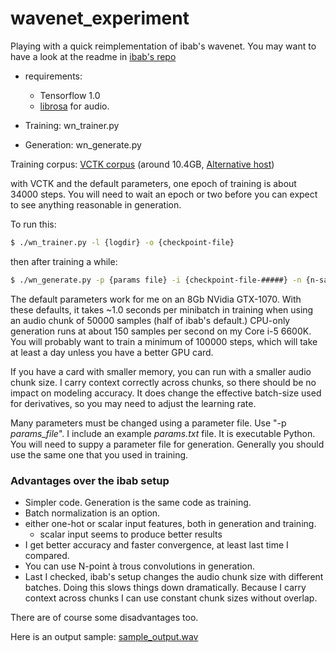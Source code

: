 # wavenet_experiment

Playing with a quick reimplementation of ibab's wavenet.  You may want to
have a look at the readme in [ibab's repo](https://github.com/ibab/tensorflow-wavenet)

- requirements:
  - Tensorflow 1.0
  - [librosa](https://github.com/librosa/librosa) for audio.

- Training:  wn_trainer.py
- Generation: wn_generate.py

Training corpus:
   [VCTK corpus](http://homepages.inf.ed.ac.uk/jyamagis/page3/page58/page58.html) (around 10.4GB, [Alternative host](http://www.udialogue.org/download/cstr-vctk-corpus.html))

with VCTK and the default parameters, one epoch of training is about 34000
steps.  You will need to wait an epoch or two before you can expect to see
anything reasonable in generation.

To run this:

```sh
$ ./wn_trainer.py -l {logdir} -o {checkpoint-file}
```

then after training a while:

```sh
$ ./wn_generate.py -p {params file} -i {checkpoint-file-#####} -n {n-samples} -o {out.wav}
```
The default parameters work for me on an 8Gb NVidia GTX-1070.
With these defaults, it takes ~1.0 seconds per minibatch in training
when using an audio chunk of 50000 samples (half of ibab's default.)
CPU-only generation runs at about 150 samples per second on my
Core i-5 6600K.  You will probably want to train a minimum of 100000
steps, which will take at least a day unless you have a better GPU card.

If you have a card with smaller memory, you can run with a smaller
audio chunk size.  I carry context correctly across chunks, so there
should be no impact on modeling accuracy.  It does change the effective
batch-size used for derivatives, so you may need to adjust the
learning rate.

Many parameters must be changed using a parameter file.  Use "-p *params_file*".
I include an example *params.txt* file.  It is executable Python.  You will
need to suppy a parameter file for generation.  Generally you should
use the same one that you used in training.

### Advantages over the ibab setup

- Simpler code. Generation is the same code as training.
- Batch normalization is an option.
- either one-hot or scalar input features, both in generation and training.
  - scalar input seems to produce better results
- I get better accuracy and faster convergence, at least last time I compared.
- You can use N-point à trous convolutions in generation.
- Last I checked, ibab's setup changes the audio chunk size with different
  batches.  Doing this slows things down dramatically.  Because I carry
  context across chunks I can use constant chunk sizes without overlap.

There are of course some disadvantages too.

Here is an output sample: [sample_output.wav](http://github.com/cbquillen/wavenet_experiment/blob/master/sample_output.wav)

